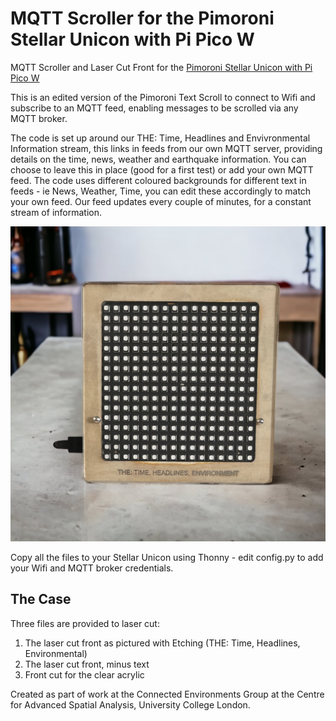 # MQTT Scroller for the Pimoroni Stellar Unicon with Pi Pico W

MQTT Scroller and Laser Cut Front for the 
[Pimoroni Stellar Unicon with Pi Pico W](https://shop.pimoroni.com/products/space-unicorns?variant=40842632953939)

This is an edited version of the Pimoroni Text Scroll to connect to Wifi and subscribe to an MQTT feed, enabling messages to be scrolled via any MQTT broker. 

The code is set up around our THE: Time, Headlines and Envivronmental Information stream, this links in feeds from our own MQTT server, providing details on the time, news, weather and earthquake information. You can choose to leave this in place (good for a first test) or add your own MQTT feed. The code uses different coloured backgrounds for different text in feeds - ie News, Weather, Time, you can edit these accordingly to match your own feed. Our feed updates every couple of minutes, for a constant stream of information.

![Screen](https://github.com/ucl-casa-ce/Stellar-Unicorn-MQTT-Scroller/blob/main/StellarUnicornMQTT.png)

Copy all the files to your Stellar Unicon using Thonny - edit config.py to add your Wifi and MQTT broker credentials.

## The Case

Three files are provided to laser cut:

1) The laser cut front as pictured with Etching (THE: Time, Headlines, Environmental)
2) The laser cut front, minus text
3) Front cut for the clear acrylic

Created as part of work at the Connected Environments Group at the Centre for Advanced Spatial Analysis, University College London.
